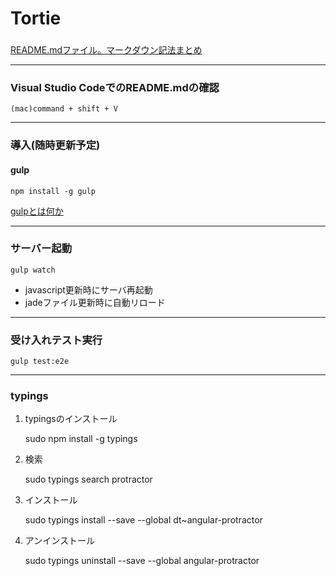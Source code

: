 # Tortie

###

[README.mdファイル。マークダウン記法まとめ]  

[README.mdファイル。マークダウン記法まとめ]: http://codechord.com/2012/01/readme-markdown/

---

### Visual Studio CodeでのREADME.mdの確認  

    (mac)command + shift + V  

---

### 導入(随時更新予定)

####  gulp  

    npm install -g gulp  

[gulpとは何か]  

[gulpとは何か]: https://app.codegrid.net/entry/gulp-1

---

### サーバー起動

    gulp watch  

* javascript更新時にサーバ再起動  
* jadeファイル更新時に自動リロード

---

### 受け入れテスト実行

    gulp test:e2e

---

### typings

1. typingsのインストール

    sudo npm install -g typings  

2. 検索  

    sudo typings search protractor

3. インストール

    sudo typings install --save --global dt~angular-protractor  

4. アンインストール  

    sudo typings uninstall --save --global angular-protractor
